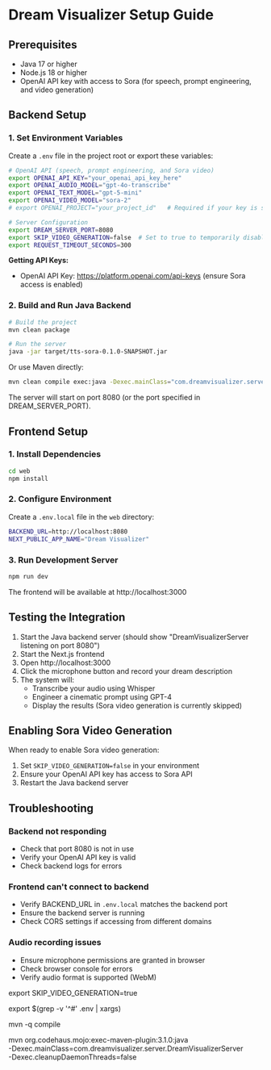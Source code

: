 # Dream Visualizer Setup Guide

## Prerequisites

- Java 17 or higher
- Node.js 18 or higher
- OpenAI API key with access to Sora (for speech, prompt engineering, and video generation)

## Backend Setup

### 1. Set Environment Variables

Create a `.env` file in the project root or export these variables:

```bash
# OpenAI API (speech, prompt engineering, and Sora video)
export OPENAI_API_KEY="your_openai_api_key_here"
export OPENAI_AUDIO_MODEL="gpt-4o-transcribe"
export OPENAI_TEXT_MODEL="gpt-5-mini"
export OPENAI_VIDEO_MODEL="sora-2"
# export OPENAI_PROJECT="your_project_id"   # Required if your key is scoped to a specific project

# Server Configuration
export DREAM_SERVER_PORT=8080
export SKIP_VIDEO_GENERATION=false  # Set to true to temporarily disable video generation
export REQUEST_TIMEOUT_SECONDS=300
```

**Getting API Keys:**
- OpenAI API Key: https://platform.openai.com/api-keys (ensure Sora access is enabled)

### 2. Build and Run Java Backend

```bash
# Build the project
mvn clean package

# Run the server
java -jar target/tts-sora-0.1.0-SNAPSHOT.jar
```

Or use Maven directly:

```bash
mvn clean compile exec:java -Dexec.mainClass="com.dreamvisualizer.server.DreamVisualizerServer"
```

The server will start on port 8080 (or the port specified in DREAM_SERVER_PORT).

## Frontend Setup

### 1. Install Dependencies

```bash
cd web
npm install
```

### 2. Configure Environment

Create a `.env.local` file in the `web` directory:

```bash
BACKEND_URL=http://localhost:8080
NEXT_PUBLIC_APP_NAME="Dream Visualizer"
```

### 3. Run Development Server

```bash
npm run dev
```

The frontend will be available at http://localhost:3000

## Testing the Integration

1. Start the Java backend server (should show "DreamVisualizerServer listening on port 8080")
2. Start the Next.js frontend
3. Open http://localhost:3000
4. Click the microphone button and record your dream description
5. The system will:
   - Transcribe your audio using Whisper
   - Engineer a cinematic prompt using GPT-4
   - Display the results (Sora video generation is currently skipped)

## Enabling Sora Video Generation

When ready to enable Sora video generation:

1. Set `SKIP_VIDEO_GENERATION=false` in your environment
2. Ensure your OpenAI API key has access to Sora API
3. Restart the Java backend server

## Troubleshooting

### Backend not responding

- Check that port 8080 is not in use
- Verify your OpenAI API key is valid
- Check backend logs for errors

### Frontend can't connect to backend

- Verify BACKEND_URL in `.env.local` matches the backend port
- Ensure the backend server is running
- Check CORS settings if accessing from different domains

### Audio recording issues

- Ensure microphone permissions are granted in browser
- Check browser console for errors
- Verify audio format is supported (WebM)



export SKIP_VIDEO_GENERATION=true   

export $(grep -v '^#' .env | xargs)  

mvn -q compile   

mvn org.codehaus.mojo:exec-maven-plugin:3.1.0:java \
    -Dexec.mainClass=com.dreamvisualizer.server.DreamVisualizerServer \
    -Dexec.cleanupDaemonThreads=false